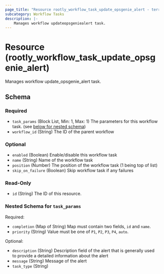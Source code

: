 ```yaml
---
page_title: "Resource rootly_workflow_task_update_opsgenie_alert - terraform-provider-rootly"
subcategory: Workflow Tasks
description: |-
    Manages workflow updateopsgeniealert task.
---
```


# Resource (rootly_workflow_task_update_opsgenie_alert)

Manages workflow update_opsgenie_alert task.



<!-- schema generated by tfplugindocs -->
## Schema

### Required

- `task_params` (Block List, Min: 1, Max: 1) The parameters for this workflow task. (see [below for nested schema](#nestedblock--task_params))
- `workflow_id` (String) The ID of the parent workflow

### Optional

- `enabled` (Boolean) Enable/disable this workflow task
- `name` (String) Name of the workflow task
- `position` (Number) The position of the workflow task (1 being top of list)
- `skip_on_failure` (Boolean) Skip workflow task if any failures

### Read-Only

- `id` (String) The ID of this resource.

<a id="nestedblock--task_params"></a>
### Nested Schema for `task_params`

Required:

- `completion` (Map of String) Map must contain two fields, `id` and `name`.
- `priority` (String) Value must be one of `P1`, `P2`, `P3`, `P4`, `auto`.

Optional:

- `description` (String) Description field of the alert that is generally used to provide a detailed information about the alert
- `message` (String) Message of the alert
- `task_type` (String)
